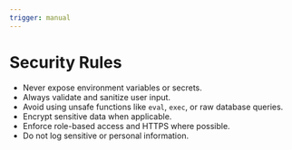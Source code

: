 ```yaml
---
trigger: manual
---
```


# Security Rules

- Never expose environment variables or secrets.
- Always validate and sanitize user input.
- Avoid using unsafe functions like `eval`, `exec`, or raw database queries.
- Encrypt sensitive data when applicable.
- Enforce role-based access and HTTPS where possible.
- Do not log sensitive or personal information.
